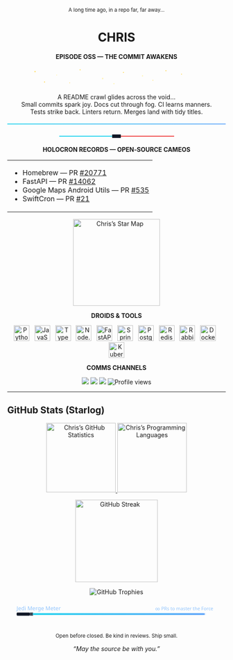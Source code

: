 <!-- ───────────────────────────  STAR‑WARS STYLE PROFILE (Enhanced)  ─────────────────────────── -->

<!-- Crawl prologue -->
<p align="center"><sub>A long time ago, in a repo far, far away…</sub></p>

<h1 align="center">CHRIS</h1>
<p align="center"><b>EPISODE OSS — THE COMMIT AWAKENS</b></p>

<!-- Starfield (subtle + compact) -->
<p align="center">
  <svg width="420" height="48" viewBox="0 0 420 48" role="img" aria-label="starfield">
    <defs>
      <linearGradient id="g" x1="0" x2="1">
        <stop offset="0" stop-color="#ffe27a"/>
        <stop offset="1" stop-color="#ffd95a"/>
      </linearGradient>
    </defs>
    <circle cx="22"  cy="12" r="1.6" fill="url(#g)"/>
    <circle cx="72"  cy="20" r="1.1" fill="#fff3b0"/>
    <circle cx="126" cy="8"  r="1.3" fill="url(#g)"/>
    <circle cx="178" cy="28" r="1.7" fill="#fff3b0"/>
    <circle cx="226" cy="14" r="1.2" fill="url(#g)"/>
    <circle cx="270" cy="22" r="1.4" fill="#fff3b0"/>
    <circle cx="324" cy="10" r="1.3" fill="url(#g)"/>
    <circle cx="44"  cy="36" r="1.2" fill="#ffd95a"/>
    <circle cx="102" cy="38" r="1.0" fill="#ffe27a"/>
    <circle cx="204" cy="40" r="1.3" fill="#fff3b0"/>
    <circle cx="294" cy="32" r="1.1" fill="#ffe27a"/>
    <circle cx="360" cy="18" r="1.1" fill="#ffd95a"/>
  </svg>
</p>

<p align="center">
  A README crawl glides across the void…<br/>
  Small commits spark joy. Docs cut through fog. CI learns manners.<br/>
  Tests strike back. Linters return. Merges land with tidy titles.
</p>

<!-- Hyperdrive Divider -->
<p align="center">
  <svg width="520" height="12" viewBox="0 0 520 12" role="img" aria-label="hyperdrive">
    <defs>
      <linearGradient id="hd" x1="0" x2="1">
        <stop offset="0" stop-color="#22d3ee"/>
        <stop offset="1" stop-color="#60a5fa"/>
      </linearGradient>
    </defs>
    <rect x="0" y="5" width="520" height="2" fill="url(#hd)"/>
  </svg>
</p>

<!-- Duel of the Sabers -->
<p align="center">
  <svg width="320" height="16" viewBox="0 0 320 16" role="img" aria-label="lightsabers">
    <rect x="28"  y="7" width="125" height="2" fill="#22d3ee"/>
    <rect x="168" y="7" width="125" height="2" fill="#ef4444"/>
    <rect x="150" y="4" width="10" height="8" fill="#111827"/>
    <rect x="160" y="4" width="10" height="8" fill="#111827"/>
  </svg>
</p>

<p align="center"><b>HOLOCRON RECORDS — OPEN‑SOURCE CAMEOS</b></p>

<!-- Center‑left alignment using a centered table with a left‑aligned cell (no borders) -->
<div align="center">
  <table>
    <tr>
      <td align="left">
        <ul>
          <li>Homebrew — PR <a href="https://github.com/Homebrew/brew/pull/20771">#20771</a></li>
          <li>FastAPI — PR <a href="https://github.com/fastapi/fastapi/pull/14062">#14062</a></li>
          <li>Google Maps Android Utils — PR <a href="https://github.com/googlemaps/android-maps-utils/pull/535">#535</a></li>
          <li>SwiftCron — PR <a href="https://github.com/TheCodedSelf/SwiftCron/pull/21">#21</a></li>
        </ul>
      </td>
    </tr>
  </table>
</div>

<!-- Star Map: a more interesting contribution/summary card -->
<p align="center">
  <img alt="Chris’s Star Map"
       src="https://github-profile-summary-cards.vercel.app/api/cards/profile-details?username=dynamicy&theme=tokyonight" height="200"/>
</p>

<p align="center"><b>DROIDS & TOOLS</b></p>

<!-- Devicons row (compact, no text; left‑right centered) -->
<p align="center">
  <img src="https://cdn.jsdelivr.net/gh/devicons/devicon/icons/python/python-original.svg" height="36" alt="Python"/>&nbsp;&nbsp;
  <img src="https://cdn.jsdelivr.net/gh/devicons/devicon/icons/javascript/javascript-original.svg" height="36" alt="JavaScript"/>&nbsp;&nbsp;
  <img src="https://cdn.jsdelivr.net/gh/devicons/devicon/icons/typescript/typescript-original.svg" height="36" alt="TypeScript"/>&nbsp;&nbsp;
  <img src="https://cdn.jsdelivr.net/gh/devicons/devicon/icons/nodejs/nodejs-original.svg" height="36" alt="Node.js"/>&nbsp;&nbsp;
  <img src="https://cdn.jsdelivr.net/gh/devicons/devicon/icons/fastapi/fastapi-original.svg" height="36" alt="FastAPI"/>&nbsp;&nbsp;
  <img src="https://cdn.jsdelivr.net/gh/devicons/devicon/icons/spring/spring-original.svg" height="36" alt="Spring"/>&nbsp;&nbsp;
  <img src="https://cdn.jsdelivr.net/gh/devicons/devicon/icons/postgresql/postgresql-original.svg" height="36" alt="PostgreSQL"/>&nbsp;&nbsp;
  <img src="https://cdn.jsdelivr.net/gh/devicons/devicon/icons/redis/redis-original.svg" height="36" alt="Redis"/>&nbsp;&nbsp;
  <img src="https://cdn.jsdelivr.net/gh/devicons/devicon/icons/rabbitmq/rabbitmq-original.svg" height="36" alt="RabbitMQ"/>&nbsp;&nbsp;
  <img src="https://cdn.jsdelivr.net/gh/devicons/devicon/icons/docker/docker-original.svg" height="36" alt="Docker"/>&nbsp;&nbsp;
  <img src="https://cdn.jsdelivr.net/gh/devicons/devicon/icons/kubernetes/kubernetes-plain.svg" height="36" alt="Kubernetes"/>
</p>

<!-- Comms -->
<p align="center"><b>COMMS CHANNELS</b></p>
<p align="center">
  <a href="https://www.linkedin.com/in/sinwun"><img src="https://img.shields.io/badge/LinkedIn-Connect-0077B5?style=for-the-badge&logo=linkedin&logoColor=white"/></a>
  <a href="mailto:chris@csie.io"><img src="https://img.shields.io/badge/Email-chris@csie.io-D14836?style=for-the-badge&logo=gmail&logoColor=white"/></a>
  <a href="https://medium.com/@dynamicy"><img src="https://img.shields.io/badge/Medium-Read-000000?style=for-the-badge&logo=medium&logoColor=white"/></a>
  <img src="https://komarev.com/ghpvc/?username=dynamicy&label=Holo‑visitors&style=for-the-badge" alt="Profile views"/>
</p>

---

## GitHub Stats (Starlog)

<!-- Titles already personalized -->
<p align="center">
  <a href="https://github.com/dynamicy">
    <img height="160" alt="Chris’s GitHub Statistics"
         src="https://github-readme-stats-eight-theta.vercel.app/api?username=dynamicy&show_icons=true&theme=algolia&include_all_commits=true&count_private=true&custom_title=Chris%27s%20GitHub%20Statistics"/>
    <img height="160" alt="Chris’s Programming Languages"
         src="https://github-readme-stats-eight-theta.vercel.app/api/top-langs/?username=dynamicy&layout=compact&langs_count=8&theme=algolia&title=Chris%27s%20Programming%20Languages"/>
  </a>
</p>

<p align="center">
  <img height="190" src="https://streak-stats.demolab.com?user=dynamicy&theme=algolia&hide_border=true&date_format=%5BY%5D%20M%20j" alt="GitHub Streak"/>
</p>

<!-- Trophies (fixed params; no frame to avoid borders) -->
<p align="center">
  <img src="https://github-profile-trophy.vercel.app/?username=dynamicy&row=1&column=7&theme=algolia&no-frame=true&no-bg=true&margin-w=8" alt="GitHub Trophies"/>
</p>

<!-- Lightsaber Meter (playful) -->
<p align="center">
  <svg width="560" height="64" viewBox="0 0 560 64" role="img" aria-label="Lightsaber Meter">
    <defs>
      <linearGradient id="blade" x1="0" x2="1">
        <stop offset="0" stop-color="#22d3ee"/>
        <stop offset="1" stop-color="#60a5fa"/>
      </linearGradient>
      <filter id="glow"><feGaussianBlur stdDeviation="2.5" result="b"/><feMerge><feMergeNode in="b"/><feMergeNode in="SourceGraphic"/></feMerge></filter>
    </defs>
    <!-- hilt -->
    <rect x="24" y="28" width="34" height="8" fill="#111827" rx="2"/>
    <rect x="58" y="28" width="8" height="8" fill="#374151"/>
    <!-- blade -->
    <rect x="66" y="30" width="440" height="4" fill="url(#blade)" filter="url(#glow)"/>
    <text x="24" y="22" fill="#93c5fd" font-size="14" font-family="Segoe UI, Roboto, Helvetica, Arial">Jedi Merge Meter</text>
    <text x="528" y="22" fill="#93c5fd" font-size="12" font-family="Segoe UI, Roboto, Helvetica, Arial" text-anchor="end">∞ PRs to master the Force</text>
  </svg>
</p>

<p align="center"><sub>Open before closed. Be kind in reviews. Ship small.</sub></p>

<!-- Footer mini‑lore -->
<p align="center">
  <em>“May the source be with you.”</em>
</p>
